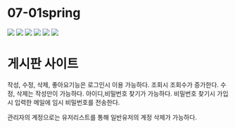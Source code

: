 # 07-01spring

<div>
<img src="https://img.shields.io/badge/-java-green">
<img src="https://img.shields.io/badge/-spring boot-green">
<img src="https://img.shields.io/badge/-tomcat-red">
<img src="https://img.shields.io/badge/-my sql-blue">
<img src="https://img.shields.io/badge/-my batis-critical">
<img src="https://img.shields.io/badge/-jsp-important">
</div>

# 게시판 사이트

작성, 수정, 삭제, 좋아요기능은 로그인시 이용 가능하다.
조회시 조회수가 증가한다.
수정, 삭제는 작성만이 가능하다.
아이디,비밀번호 찾기가 가능하다.
비밀번호 찾기시 가입시 입력한 메일에 임시 비밀번호를 전송한다.

관리자의 계정으로는 유저리스트를 통해 일반유저의 계정 삭제가 가능하다.   
